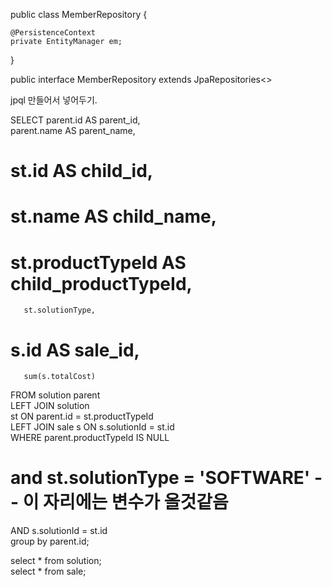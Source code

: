 
public class MemberRepository {  
  
    @PersistenceContext  
    private EntityManager em;  
  
}

public interface MemberRepository extends JpaRepositories<> 


jpql 만들어서 넣어두기.


SELECT parent.id AS parent_id,  
       parent.name AS parent_name,  
#        st.id AS child_id,  
#        st.name AS child_name,  
#        st.productTypeId AS child_productTypeId,  
       st.solutionType,  
  
#        s.id AS sale_id,  
       sum(s.totalCost)  
  
FROM solution parent  
         LEFT JOIN solution  
             st ON parent.id = st.productTypeId  
         LEFT JOIN sale s ON s.solutionId = st.id  
WHERE parent.productTypeId IS NULL  
#   and st.solutionType = 'SOFTWARE'  -- 이 자리에는 변수가 올것같음  
  AND s.solutionId = st.id  
group by parent.id;  
  
select * from solution;  
select * from sale;
